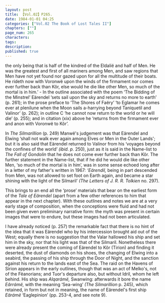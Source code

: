 ```yaml
---
layout: post
title: 【Vol.02】P265.
date: 1984-01-01 04:25
categories: ["Vol.02 The Book of Lost Tales II"]
chapters: [""]
page_num: 265
characters: 
tags: 
description: 
published: true
---
```


<p style="text-indent: 0;">
the only being that is half of the kindred of the Eldalië and half of Men. He was the greatest and first of all mariners among Men, and saw regions that Men have not yet found nor gazed upon for all the multitude of their boats. He rideth now with Voronwë upon the winds of the firmament nor comes ever further back than Kôr, else would he die like other Men, so much of the mortal is in him.’ - In the outline associated with the poem ‘The Bidding of the Minstrel’ Eärendel ‘sets sail upon the sky and returns no more to earth’ (p. 261); in the prose preface to ‘The Shores of Faëry’ ‘to Eglamar he comes ever at plenilune when the Moon sails a-harrying beyond Taniquetil and Valinor’ (p. 262); in outline C ‘he cannot now return to the world or he will die’ (p. 255); and in citation (xix) above he ‘returns from the firmament ever and anon with Voronwë to Kôr’.
</p>

In <I>The Silmarillion</I> (p. 249) Manwë's judgement was that Eärendel and Elwing ‘shall not walk ever again among Elves or Men in the Outer Lands'; but it is also said that Eärendel returned to Valinor from his ‘voyages beyond the confines of the world’ <I>(ibid. p.</I> 250), just as it is said in the Name-list to <I>The Fall of Gondolin</I> that he does not come ever further back than Kôr. The further statement in the Name-list, that if he did he would die like other Men, ‘so much of the mortal is in him’, was in some sense echoed long after in a letter of my father's written in 1967: <I>‘Eärendil,</I> being in part descended from Men, was not allowed to set foot on Earth again, and became a star shining with the light of the Silmaril’ <I>(The Letters of J. R. R. Tolkien</I> no. 297).

This brings to an end all the ‘prose’ materials that bear on the earliest form of the <I>Tale of Eärendel</I> (apart from a few other references to him that appear in the next chapter). With these outlines and notes we are at a very early stage of composition, when the conceptions were fluid and had not been given even preliminary narrative form: the myth was present in certain images that were to endure, but these images had not been articulated.

I have already noticed (p. 257) the remarkable fact that there is no hint of the idea that it was Eärendel who by his intercession brought aid out of the West; equally there is no suggestion that the Valar hallowed his ship and set him in the sky, nor that his light was that of the Silmaril. Nonetheless there were already present the coming of Eärendel to Kôr (Tirion) and finding it deserted, the dust of diamonds on his shoes, the changing of Elwing into a seabird, the passing of his ship through the Door of Night, and the sanction against his return to the lands east of the Sea. The raid on the Havens of Sirion appears in the early outlines, though that was an act of Melko's, not of the Fëanorians; and Tuor's departure also, but without Idril, whom he left behind. His ship was <I>Alqarámë,</I> Swanwing: afterwards it bore the name <I>Eârrámë,</I> with the meaning ‘Sea-wing’ <I>(The Silmarillion</I> p. 245), which retained, in form but not in meaning, the name of Eärendel's first ship <I>Eärámë</I> ‘Eaglepinion’ (pp. 253-4, and see note 9).


